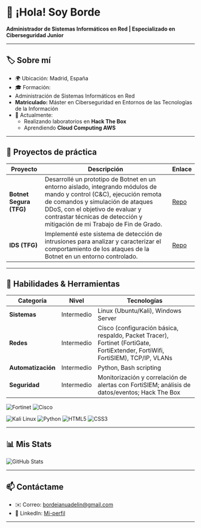 # 👋 ¡Hola! Soy **Borde**
**Administrador de Sistemas Informáticos en Red |  Especializado en Ciberseguridad Junior**

---

## 🏷️ Sobre mí
- 🌍 Ubicación: Madrid, España
- 🎓 Formación:
- Administración de Sistemas Informáticos en Red
- **Matriculado:** Máster en Ciberseguridad en Entornos de las Tecnologías de la Información
- 🔭 Actualmente:
  - Realizando laboratorios en **Hack The Box**
  - Aprendiendo **Cloud Computing AWS**

---

## 🚀 Proyectos de práctica

| Proyecto                   | Descripción                                    | Enlace                    |
| -------------------------- | ---------------------------------------------- | ------------------------- |
| **Botnet Segura (TFG)** | Desarrollé un prototipo de Botnet en un entorno aislado, integrando módulos de mando y control (C&C), ejecución remota de comandos y simulación de ataques DDoS, con el objetivo de evaluar y contrastar técnicas de detección y mitigación de mi Trabajo de Fin de Grado. | [Repo](https://github.com/Borde00/Proyecto_Botnet) |
| **IDS (TFG)** | Implementé este sistema de detección de intrusiones para analizar y caracterizar el comportamiento de los ataques de la Botnet en un entorno controlado. | [Repo](https://github.com/Borde00/Proyecto_IDS/tree/main) |

---

## 🔧 Habilidades & Herramientas

| Categoría      | Nivel          | Tecnologías                             |
| -------------- | -------------- | --------------------------------------- |
| **Sistemas**   | Intermedio | Linux (Ubuntu/Kali), Windows Server   |
| **Redes**      | Intermedio          | Cisco (configuración básica, respaldo, Packet Tracer), Fortinet (FortiGate, FortiExtender, FortiWifi, FortiSIEM), TCP/IP, VLANs       |
| **Automatización** | Intermedio   | 	Python, Bash scripting   |
| **Seguridad**  | Intermedio    | Monitorización y correlación de alertas con FortiSIEM; análisis de datos/eventos; Hack The Box   |


<!-- Badges individuales de lenguajes clave -->
![Fortinet](https://img.shields.io/badge/Fortinet-E03A3E?style=flat&logo=fortinet&logoColor=white)
![Cisco](https://img.shields.io/badge/Cisco-1BA0E2?style=flat&logo=cisco&logoColor=white)

![Kali Linux](https://img.shields.io/badge/Kali%20Linux-557C94?style=flat&logo=kali-linux&logoColor=white)
![Python](https://img.shields.io/badge/Python-3776AB?style=flat&logo=python&logoColor=white)
![HTML5](https://img.shields.io/badge/HTML5-E34F26?style=flat&logo=html5&logoColor=white) 
![CSS3](https://img.shields.io/badge/CSS3-1572B6?style=flat&logo=css3&logoColor=white)



---

## 📊 Mis Stats

<!-- Tus estadísticas generales -->
![GitHub Stats](https://github-readme-stats.vercel.app/api?username=Borde00&show_icons=true&theme=light&hide=contribs,prs)


---

## 📫 Contáctame

- ✉️ Correo: bordeianuadelin@gmail.com
- 🔗 LinkedIn: [Mi-perfil](https://www.linkedin.com/in/adelin-florian-bordeianu-b5866a306/)

---
